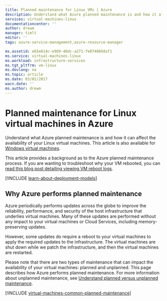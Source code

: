 ```yaml
---
title: Planned maintenance for Linux VMs | Azure
description: Understand what Azure planned maintenance is and how it affects your Linux virtual machines running in Azure
services: virtual-machines-linux
documentationcenter: ''
author: drewm
manager: timlt
editor: ''
tags: azure-service-management,azure-resource-manager

ms.assetid: e65e614c-e969-40dc-a271-fe074069daf1
ms.service: virtual-machines-linux
ms.workload: infrastructure-services
ms.tgt_pltfrm: vm-linux
ms.devlang: na
ms.topic: article
ms.date: 03/01/2017
wacn.date: ''
ms.author: drewm
---
```


# Planned maintenance for Linux virtual machines in Azure
Understand what Azure planned maintenance is and how it can affect the availability of your Linux virtual machines. This article is also available for [Windows virtual machines](./virtual-machines-windows-planned-maintenance.md).  

This article provides a background as to the Azure planned maintenance process. If you are wanting to troubleshoot why your VM rebooted, you can [read this blog post detailing viewing VM reboot logs](https://azure.microsoft.com/blog/viewing-vm-reboot-logs/).

[!INCLUDE [learn-about-deployment-models](../../includes/learn-about-deployment-models-both-include.md)]

## Why Azure performs planned maintenance
Azure periodically performs updates across the globe to improve the reliability, performance, and security of the host infrastructure that underlies virtual machines. Many of these updates are performed without any impact to your virtual machines or Cloud Services, including memory-preserving updates.

However, some updates do require a reboot to your virtual machines to apply the required updates to the infrastructure. The virtual machines are shut down while we patch the infrastructure, and then the virtual machines are restarted.

Please note that there are two types of maintenance that can impact the availability of your virtual machines: planned and unplanned. This page describes how Azure performs planned maintenance. For more information about unplanned maintenance, see [Understand planned versus unplanned maintenance](./virtual-machines-linux-manage-availability.md).

[!INCLUDE [virtual-machines-common-planned-maintenance](../../includes/virtual-machines-common-planned-maintenance.md)]
